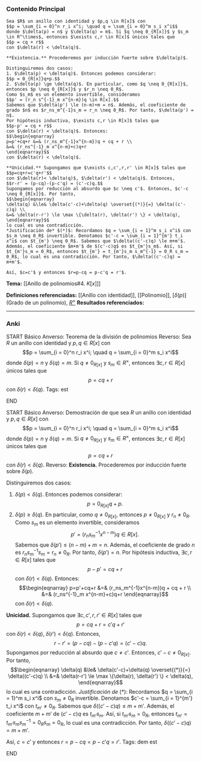 ### Contenido Principal

```ad-theorem
Sea $R$ un anillo con identidad y $p,q \in R[x]$ con
$$p = \sum_{i = 0}^n r_i x^i; \quad q = \sum_{i = 0}^m s_i x^i$$
donde $\delta(p) = n$ y $\delta(q) = m$. Si $q \neq 0_{R[x]}$ y $s_m \in R^\times$, entonces $\exists c,r \in R[x]$ únicos tales que
$$p = cq + r$$
con $\delta(r) < \delta(q)$.
```

```ad-proof
**Existencia.** Procederemos por inducción fuerte sobre $\delta(p)$.

Distinguiremos dos casos:
1. $\delta(p) < \delta(q)$. Entonces podemos considerar:
$$p = 0_{R[x]}q+p.$$
2. $\delta(p) \ge \delta(q)$. En particular, como $q \neq 0_{R[x]}$, entonces $p \neq 0_{R[x]}$ y $r_n \neq 0_R$.
Como $s_m$ es un elemento invertible, consideramos
$$p' = (r_n s^{-1}_m x^{n-m})q \in R[x].$$
Sabemos que $\delta(p') \le (n-m)+m = n$. Además, el coeficiente de grado $n$ es $r_ns_m^{-1}s_m = r_n \neq 0_R$. Por tanto, $\delta(p') = n$.
Por hipótesis inductiva, $\exists c,r \in R[x]$ tales que
$$p-p' = cq + r$$
con $\delta(r) < \delta(q)$. Entonces:
$$\begin{eqnarray}
p=p'+cq+r &=& (r_ns_m^{-1}x^{n-m})q + cq + r \\
&=& (r_ns^{-1}_m x^{n-m}+c)q+r
\end{eqnarray}$$
con $\delta(r) < \delta(q)$.

**Unicidad.** Supongamos que $\exists c,c',r,r' \in R[x]$ tales que
$$p=cq+r=c'q+r'$$
con $\delta(r)< \delta(q)$, $\delta(r') < \delta(q)$. Entonces,
$$r-r' = (p-cq)-(p-c'q) = (c'-c)q.$$
Supongamos por reducción al absurdo que $c \neq c'$. Entonces, $c'-c \neq 0_{R[x]}$. Por tanto,
$$\begin{eqnarray}
\delta(q) &\le& \delta(c'-c)+\delta(q) \overset{(*)}{=} \delta((c'-c)q) \\
&=& \delta(r-r') \le \max \{\delta(r), \delta(r') \} < \delta(q),
\end{eqnarray}$$
lo cual es una contradicción.
*Justificación de* $(*)$: Recordamos $q = \sum_{i = 1}^m s_i x^i$ con $s_m \neq 0_R$ invertible. Denotamos $c'-c = \sum_{i = 1}^{m'} t_i x^i$ con $t_{m'} \neq 0_R$. Sabemos que $\delta((c'-c)q) \le m+m'$. Además, el coeficiente $m+m'$ de $(c'-c)q$ es $t_{m'}s_m$. Así, si $t_{m'}s_m = 0_R$, entonces $t_{m'} = t_{m'}s_m s_m^{-1} = 0_R s_m = 0_R$, lo cual es una contradicción. Por tanto, $\delta((c'-c)q) = m+m'$.

Así, $c=c'$ y entonces $r=p-cq = p-c'q = r'$.
```

**Tema:** [[Anillo de polinomios#4. $K[x]$]]

**Definiciones referenciadas:** [[Anillo con identidad]], [[Polinomio]], [$\delta(p)$](Grado de un polinomio), [$R^\times$](Unidad)
**Resultados referenciados:**

---
### Anki

START
Básico
Anverso: Teorema de la división de polinomios
Reverso: Sea $R$ un anillo con identidad y $p,q \in R[x]$ con
$$p = \sum_{i = 0}^n r_i x^i; \quad q = \sum_{i = 0}^m s_i x^i$$
donde $\delta(p) = n$ y $\delta(q) = m$. Si $q \neq 0_{R[x]}$ y $s_m \in R^\times$, entonces $\exists c,r \in R[x]$ únicos tales que
$$p = cq + r$$
con $\delta(r) < \delta(q)$.
Tags: est
<!--ID: 1733312055968-->
END

START
Básico
Anverso: Demostración de que sea $R$ un anillo con identidad y $p,q \in R[x]$ con
$$p = \sum_{i = 0}^n r_i x^i; \quad q = \sum_{i = 0}^m s_i x^i$$
donde $\delta(p) = n$ y $\delta(q) = m$. Si $q \neq 0_{R[x]}$ y $s_m \in R^\times$, entonces $\exists c,r \in R[x]$ únicos tales que
$$p = cq + r$$
con $\delta(r) < \delta(q)$.
Reverso: **Existencia.** Procederemos por inducción fuerte sobre $\delta(p)$.

Distinguiremos dos casos:
1. $\delta(p) < \delta(q)$. Entonces podemos considerar:
$$p = 0_{R[x]}q+p.$$
2. $\delta(p) \ge \delta(q)$. En particular, como $q \neq 0_{R[x]}$, entonces $p \neq 0_{R[x]}$ y $r_n \neq 0_R$.
Como $s_m$ es un elemento invertible, consideramos
$$p' = (r_n s^{-1}_m x^{n-m})q \in R[x].$$
Sabemos que $\delta(p') \le (n-m)+m = n$. Además, el coeficiente de grado $n$ es $r_ns_m^{-1}s_m = r_n \neq 0_R$. Por tanto, $\delta(p') = n$.
Por hipótesis inductiva, $\exists c,r \in R[x]$ tales que
$$p-p' = cq + r$$
con $\delta(r) < \delta(q)$. Entonces:
$$\begin{eqnarray}
p=p'+cq+r &=& (r_ns_m^{-1}x^{n-m})q + cq + r \\
&=& (r_ns^{-1}_m x^{n-m}+c)q+r
\end{eqnarray}$$
con $\delta(r) < \delta(q)$.

**Unicidad.** Supongamos que $\exists c,c',r,r' \in R[x]$ tales que
$$p=cq+r=c'q+r'$$
con $\delta(r)< \delta(q)$, $\delta(r') < \delta(q)$. Entonces,
$$r-r' = (p-cq)-(p-c'q) = (c'-c)q.$$
Supongamos por reducción al absurdo que $c \neq c'$. Entonces, $c'-c \neq 0_{R[x]}$. Por tanto,
$$\begin{eqnarray}
\delta(q) &\le& \delta(c'-c)+\delta(q) \overset{(*)}{=} \delta((c'-c)q) \\
&=& \delta(r-r') \le \max \{\delta(r), \delta(r') \} < \delta(q),
\end{eqnarray}$$
lo cual es una contradicción.
*Justificación de* $(*)$: Recordamos $q = \sum_{i = 1}^m s_i x^i$ con $s_m \neq 0_R$ invertible. Denotamos $c'-c = \sum_{i = 1}^{m'} t_i x^i$ con $t_{m'} \neq 0_R$. Sabemos que $\delta((c'-c)q) \le m+m'$. Además, el coeficiente $m+m'$ de $(c'-c)q$ es $t_{m'}s_m$. Así, si $t_{m'}s_m = 0_R$, entonces $t_{m'} = t_{m'}s_m s_m^{-1} = 0_R s_m = 0_R$, lo cual es una contradicción. Por tanto, $\delta((c'-c)q) = m+m'$.

Así, $c=c'$ y entonces $r=p-cq = p-c'q = r'$.
Tags: dem est
<!--ID: 1733312055972-->
END

